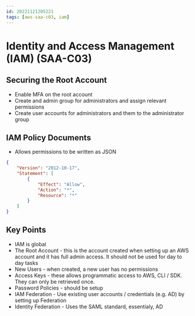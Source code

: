 ```yaml
---
id: 20221121205221
tags: [aws-saa-c03, iam]
---
```


# Identity and Access Management (IAM) (SAA-C03)

## Securing the Root Account

* Enable MFA on the root account
* Create and admin group for administrators and assign relevant
  permissions
* Create user accounts for administrators and them to the administrator
  group

## IAM Policy Documents

* Allows permissions to be written as JSON
```json
{
    "Version": "2012-10-17",
    "Statement": [
        {
            "Effect": "Allow",
            "Action": "*",
            "Resource": "*"
        }
    ]
}
```

## Key Points

* IAM is global
* The Root Account - this is the account created when setting up an AWS
  account and it has full admin access. It should not be used for day to
  day tasks
* New Users - when created, a new user has no permissions
* Access Keys - these allows programmatic access to AWS, CLI / SDK. They
  can only be retrieved once.
* Password Policies - should be setup
* IAM Federation - Use existing user accounts / credentials (e.g. AD) by
  setting up Federation
* Identity Federation - Uses the SAML standard, essentialy, AD
